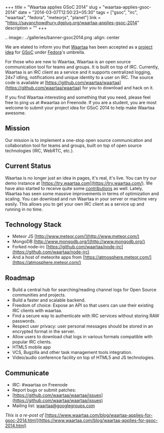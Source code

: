 +++
title = "Waartaa applies GSoC 2014"
slug = "waartaa-applies-gsoc-2014"
date = "2014-03-07T12:50:23+05:30"
tags = ["gsoc", "irc", "waartaa", "fedora", "meteorjs", "planet"]
link = "https://sayanchowdhury.dgplug.org/waartaa-applies-gsoc-2014"
description = ""
+++

.. image:: ../galleries/banner-gsoc2014.png
	:align: center

We are elated to inform you that [Waartaa](https://www.waartaa.com/) has been
accepted as a [project
idea](https://fedoraproject.org/wiki/Summer_coding_ideas_for_2014#Waartaa) for
[GSoC](https://www.google-melange.com/gsoc/homepage/google/gsoc2014) under
[Fedora](https://fedoraproject.org/)'s umbrella.

For those who are new to Waartaa, Waartaa is an open source communication tool
for teams and groups. It is built on top of IRC. Currently, Waartaa is an IRC
    client as a service and it supports centralized logging, 24x7 idling,
    notifications and unique identity to a user on IRC. The source code is
    available at
    [https://github.com/waartaa/waartaa](https://github.com/waartaa/waartaa) for you to download and hack on it.

If you find Waartaa interesting and something that you need, please feel free to ping us at #waartaa on Freenode. If you are a student, you are most welcome to submit your project idea for GSoC 2014 to help make Waartaa awesome.

## Mission

Our mission is to implement a one-stop open source communication and collaboration tool for teams and groups, built on top of open source technologies (IRC, WebRTC, etc.).

## Current Status

Waartaa is no longer just an idea in pages, it's real, it's live. You can try
our demo instance at [https://try.waartaa.com](https://try.waartaa.com/). We
have also started to receive quite some
[contributions](https://github.com/waartaa/waartaa/graphs/contributors) as well. Lately, Waartaa has seen some massive improvements in terms of optimization and scaling. You can download and run Waartaa in your server or machine very easily. This allows you to get your own IRC client as a service up and running in no time.

## Technology Stack

* Meteor JS [http://www.meteor.com/](http://www.meteor.com/)
* MongoDB [http://www.mongodb.org/](http://www.mongodb.org/)
* Forked node-irc [https://github.com/waartaa/node-irc](https://github.com/waartaa/node-irc)
* And a host of meteorite apps from [https://atmosphere.meteor.com/](https://atmosphere.meteor.com/)

## Roadmap

* Build a central hub for searching/reading channel logs for Open Source communities and projects.
* Build a faster and scalable backend.
* Freedom of choice: Expose an API so that users can use their existing IRC clients with waartaa.
* Find a secure way to authenticate with IRC services without storing RAW passwords.
* Respect user privacy: user personal messages should be stored in an encrypted format in the server.
* Allow users to download chat logs in various formats compatible with popular IRC clients.
* HTML5 mobile app
* VCS, Bugzilla and other task management tools integration.
* Video/audio conference facility on top of HTML5 and JS technologies.

## Communicate

* IRC: #waartaa on Freenode
* Report bugs or submit patches:
* [https://github.com/waartaa/waartaa/issues](https://github.com/waartaa/waartaa/issues)
* Mailing list: [waartaa@googlegroups.com](waartaa@googlegroups.com)

*This is a re-post of* [https://www.waartaa.com/blog/waartaa-applies-for-gsoc-2014.html](https://www.waartaa.com/blog/waartaa-applies-for-gsoc-2014.html)
